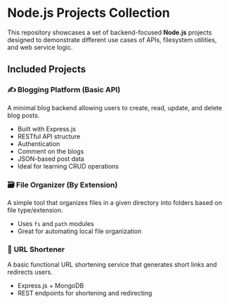 # Node.js Projects Collection

This repository showcases a set of backend-focused **Node.js** projects designed to demonstrate different use cases of APIs, filesystem utilities, and web service logic.

## Included Projects

### ✍️ Blogging Platform (Basic API)
A minimal blog backend allowing users to create, read, update, and delete blog posts.
- Built with Express.js
- RESTful API structure
- Authentication
- Comment on the blogs
- JSON-based post data
- Ideal for learning CRUD operations

### 🗃 File Organizer (By Extension)
A simple tool that organizes files in a given directory into folders based on file type/extension.
- Uses `fs` and `path` modules
- Great for automating local file organization
  
### 🔗 URL Shortener
A basic functional URL shortening service that generates short links and redirects users.
- Express.js + MongoDB
- REST endpoints for shortening and redirecting
